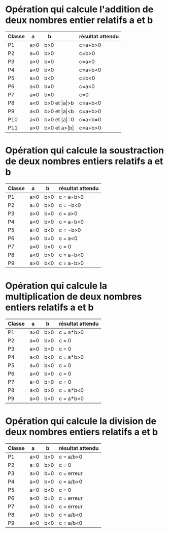 # Opération qui calcule l'addition de deux nombres entier relatifs a et b

| Classe  | a   | b               | résultat attendu  |
| ------- | --- | --------------- | ----------------- |
| P1      | a>0 | b>0             | c=a+b>0           |
| P2      | a=0 | b>0             | c=b>0             |
| P3      | a>0 | b=0             | c=a>0             |
| P4      | a<0 | b<0             | c=a+b<0           |
| P5      | a=0 | b<0             | c=b<0             |
| P6      | a<0 | b=0             | c=a<0             |
| P7      | a=0 | b=0             | c=0               |
| P8      | a<0 | b>0 et \|a\|>b  | c=a+b<0           |
| P9      | a<0 | b>0 et \|a\|<b  | c=a+b>0           |
| P10     | a<0 | b>0 et \|a\|=0  | c=a+b=0           |
| P11     | a>0 | b<0 et a>\|b\|  | c=a+b>0           |

# Opération qui calcule la soustraction de deux nombres entiers relatifs a et b

| Classe | a   | b   | résultat attendu  |
| ------ | --- | --- | ----------------- |
| P1     | a>0 | b>0 | c = a-b>0         |
| P2     | a=0 | b>0 | c = -b<0          |
| P3     | a>0 | b=0 | c = a>0           |
| P4     | a<0 | b<0 | c = a-b<0         |
| P5     | a=0 | b<0 | c = -b>0          |
| P6     | a<0 | b=0 | c = a<0           |
| P7     | a=0 | b=0 | c = 0             |
| P8     | a<0 | b>0 | c = a-b<0         |
| P9     | a>0 | b<0 | c = a-b>0         |

# Opération qui calcule la multiplication de deux nombres entiers relatifs a et b

| Classe | a   | b   | résultat attendu   |
| ------ | --- | --- | ------------------ |
| P1     | a>0 | b>0 | c = a\*b>0         |
| P2     | a=0 | b>0 | c = 0              |
| P3     | a>0 | b=0 | c = 0              |
| P4     | a<0 | b<0 | c = a\*b>0         |
| P5     | a=0 | b<0 | c = 0              |
| P6     | a<0 | b=0 | c = 0              |
| P7     | a=0 | b=0 | c = 0              |
| P8     | a<0 | b>0 | c = a\*b<0         |
| P9     | a>0 | b<0 | c = a\*b<0         |

# Opération qui calcule la division de deux nombres entiers relatifs a et b

| Classe | a   | b   | résultat attendu  |
| ------ | --- | --- | ----------------- |
| P1     | a>0 | b>0 | c = a/b>0         |
| P2     | a=0 | b>0 | c = 0             |
| P3     | a>0 | b=0 | c = erreur        |
| P4     | a<0 | b<0 | c = a/b>0         |
| P5     | a=0 | b<0 | c = 0             |
| P6     | a<0 | b=0 | c = erreur        |
| P7     | a=0 | b=0 | c = erreur        |
| P8     | a<0 | b>0 | c = a/b<0         |
| P9     | a>0 | b<0 | c = a/b<0         |
